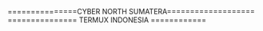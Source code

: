 ===============CYBER NORTH SUMATERA===================
=============== TERMUX INDONESIA ============
